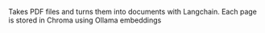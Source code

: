 Takes PDF files and turns them into documents with Langchain. Each page is stored in Chroma using Ollama embeddings
